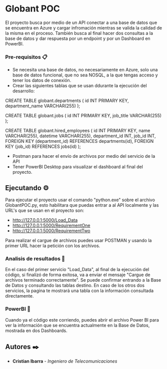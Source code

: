# Globant POC

El proyecto busca por medio de un API conectar a una base de datos que se encuentra en Azure y cargar infromación mientras se valida la calidad de la misma en el proceso.
También busca al final hacer dos consultas a la base de datos y dar respuesta por un endpoint y por un Dashboard en PowerBI.

### Pre-requisitos 📋

- Se necesita una base de datos, no necesariamente en Azure, solo una base de datos funcional, que no sea NOSQL,  a la que tengas acceso y tener los datos de conexión.
- Crear las siguientes tablas que se usan ddurante la ejecución del desarrollo:

CREATE TABLE globant.departments (
    id INT PRIMARY KEY,
    department_name VARCHAR(255)
);

CREATE TABLE globant.jobs (
    id INT PRIMARY KEY,
    job_title VARCHAR(255)
);

CREATE TABLE globant.hired_employees (
    id INT PRIMARY KEY,
    name VARCHAR(255),
    datetime VARCHAR(255),
    department_id INT,
    job_id INT,
    FOREIGN KEY (department_id) REFERENCES departments(id),
    FOREIGN KEY (job_id) REFERENCES jobs(id)
);

- Postman para hacer el envío de archivos por medio del servicio de la API
- Tener PowerBI Desktop para visualizar el dashboard al final del proyecto.

## Ejecutando  ⚙️

Para ejecutar el proyecto usar el comando "python.exe" sobre el archivo GlobantPOC.py, esto habilitara que puedas entrar a al API localmente y las URL's que se usan en el proyecto son:
- http://127.0.0.1:5000/Load_Data
- http://127.0.0.1:5000/RequirementOne
- http://127.0.0.1:5000/RequirementTwo

Para realizar el cargue de archivos puedes usar POSTMAN y usando la primer URL hacer la petición con los archivos. 


### Analisis de resultados 🔩

En el caso del primer servicio "Load_Data", al final de la ejecución del código, si finalizó de forma exitosa, va a enviar el mensaje "Cargue de archivos terminado correctamente". Se puede confirmar entrando a la Base de Datos y consultando las tablas destino.
En caso de los otros dos servicios, la pagina te mostrará una tabla con la información consultada directamente. 

### PowerBI 📄
Cuando ya el código este corriendo, puedes abrir el archivo Power BI para ver la información que se encuentra actualmente en la Base de Datos, mostrada en dos Dashboards.


## Autores ✒️


* **Cristian Ibarra** - *Ingeniero de Telecomunicaciones* 

